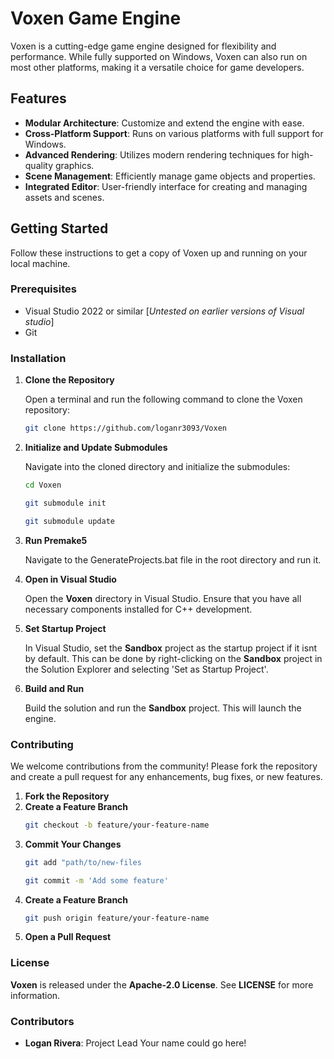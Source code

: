 # Voxen Game Engine

Voxen is a cutting-edge game engine designed for flexibility and performance. While fully supported on Windows, Voxen can also run on most other platforms, making it a versatile choice for game developers.

## Features

- **Modular Architecture**: Customize and extend the engine with ease.
- **Cross-Platform Support**: Runs on various platforms with full support for Windows.
- **Advanced Rendering**: Utilizes modern rendering techniques for high-quality graphics.
- **Scene Management**: Efficiently manage game objects and properties.
- **Integrated Editor**: User-friendly interface for creating and managing assets and scenes.

## Getting Started

Follow these instructions to get a copy of Voxen up and running on your local machine.

### Prerequisites

- Visual Studio 2022 or similar [*Untested on earlier versions of Visual studio*]
- Git

### Installation

1. **Clone the Repository**

   Open a terminal and run the following command to clone the Voxen repository:

   ```sh
   git clone https://github.com/loganr3093/Voxen
   ```
2. **Initialize and Update Submodules**

   Navigate into the cloned directory and initialize the submodules:

   ```sh
   cd Voxen
   ```
   ```sh
   git submodule init
   ```
   ```sh
   git submodule update
   ```
3. **Run Premake5**

   Navigate to the GenerateProjects.bat file in the root directory and run it.
4. **Open in Visual Studio**

   Open the **Voxen** directory in Visual Studio. Ensure that you have all necessary components installed for C++ development.
5. **Set Startup Project**

   In Visual Studio, set the **Sandbox** project as the startup project if it isnt by default. This can be done by right-clicking on the **Sandbox** project in the Solution Explorer and selecting 'Set as Startup Project'.
6. **Build and Run**

   Build the solution and run the **Sandbox** project. This will launch the engine.

### Contributing
We welcome contributions from the community! Please fork the repository and create a pull request for any enhancements, bug fixes, or new features.
1. **Fork the Repository**
2. **Create a Feature Branch**
     ```sh
     git checkout -b feature/your-feature-name
     ```
3. **Commit Your Changes**
     ```sh
     git add "path/to/new-files
     ```
     ```sh
     git commit -m 'Add some feature'
     ```
4. **Create a Feature Branch**
     ```sh
     git push origin feature/your-feature-name
     ```
5. **Open a Pull Request**

### License
**Voxen** is released under the **Apache-2.0 License**. See **LICENSE** for more information.

### Contributors
- **Logan Rivera**: Project Lead
Your name could go here!
